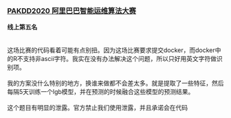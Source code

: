 ### [PAKDD2020 阿里巴巴智能运维算法大赛](https://tianchi.aliyun.com/competition/entrance/231775/introduction)
**线上第五名**<br/>
<br/><br/>
这场比赛的代码看着可能有点别扭。因为这场比赛要求提交docker，而docker中的R不支持非ascii字符。我实在没有办法解决这个问题，所以只好用英文字符做识别项。<br/><br/>
我的方案没什么特别的地方，换谁来做都不会差太多。就是提取了一些特征，然后每隔5天训练一个lgb模型，并在预测的时候融合这些模型的预测结果。<br/><br/>
这个题目有明显的泄露。官方禁止我们使用泄露，并且承诺会在代码
